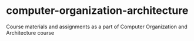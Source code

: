 # computer-organization-architecture
Course materials and assignments as a part of Computer Organization and Architecture course

